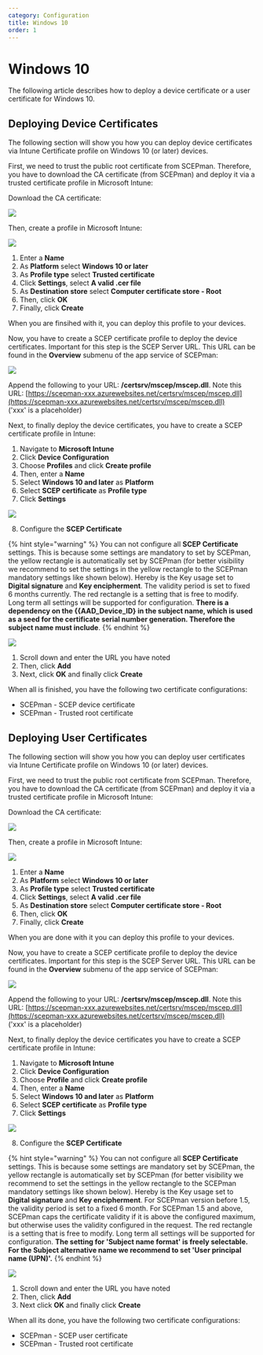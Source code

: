 ```yaml
---
category: Configuration
title: Windows 10
order: 1
---
```


# Windows 10

The following article describes how to deploy a device certificate or a user certificate for Windows 10.

## Deploying Device Certificates

The following section will show you how you can deploy device certificates via Intune Certificate profile on Windows 10 \(or later\) devices.

First, we need to trust the public root certificate from SCEPman. Therefore, you have to download the CA certificate \(from SCEPman\) and deploy it via a trusted certificate profile in Microsoft Intune:

Download the CA certificate:

![](../.gitbook/assets/scepman24%20%281%29.png)

Then, create a profile in Microsoft Intune:

![](../.gitbook/assets/scepman26.png)

1. Enter a **Name**
2. As **Platform** select **Windows 10 or later**
3. As **Profile type** select **Trusted certificate**
4. Click **Settings**, select **A valid .cer file**
5. As **Destination store** select **Computer certificate store - Root**
6. Then, click **OK**
7. Finally, click **Create**

When you are finsihed with it,  you can deploy this profile to your devices.

Now, you have to create a SCEP certificate profile to deploy the device certificates. Important for this step is the SCEP Server URL. This URL can be found in the **Overview** submenu of the app service of SCEPman:

![](../.gitbook/assets/scepman27%20%281%29.png)

Append the following to your URL: **/certsrv/mscep/mscep.dll**. Note this URL: [https://scepman-xxx.azurewebsites.net/certsrv/mscep/mscep.dll](https://scepman-xxx.azurewebsites.net/certsrv/mscep/mscep.dll)  
\('xxx' is a placeholder\)

Next, to finally deploy the device certificates, you have to create a SCEP certificate profile in Intune:

1. Navigate to **Microsoft Intune**
2. Click **Device Configuration**
3. Choose **Profiles** and click **Create profile**
4. Then, enter a **Name**
5. Select **Windows 10 and later** as **Platform**
6. Select **SCEP certificate** as **Profile type**
7. Click **Settings**

![](../.gitbook/assets/scepman28.png)

8. Configure the **SCEP Certificate**

{% hint style="warning" %}
You can not configure all **SCEP Certificate** settings. This is because some settings are mandatory to set by SCEPman, the yellow rectangle is automatically set by SCEPman \(for better visibility we recommend to set the settings in the yellow rectangle to the SCEPman mandatory settings like shown below\). Hereby is the Key usage set to **Digital signature** and **Key encipherment**. The validity period is set to fixed 6 months currently. The red rectangle is a setting that is free to modify. Long term all settings will be supported for configuration. **There is a dependency on the {{AAD\_Device\_ID} in the subject name, which is used as a seed for the certificate serial number generation. Therefore the subject name must include**.
{% endhint %}

![](../.gitbook/assets/scepman29.png)

1. Scroll down and enter the URL you have noted
2. Then, click **Add**
3. Next, click **OK** and finally click **Create**

When all is finished, you have the following two certificate configurations:

* SCEPman - SCEP device certificate
* SCEPman - Trusted root certificate

## Deploying User Certificates

The following section will show you how you can deploy user certificates via Intune Certificate profile on Windows 10 \(or later\) devices.

First, we need to trust the public root certificate from SCEPman. Therefore, you have to download the CA certificate \(from SCEPman\) and deploy it via a trusted certificate profile in Microsoft Intune:

Download the CA certificate:

![](../.gitbook/assets/scepman24%20%281%29.png)

Then, create a profile in Microsoft Intune:

![](../.gitbook/assets/scepman26.png)

1. Enter a **Name**
2. As **Platform** select **Windows 10 or later**
3. As **Profile type** select **Trusted certificate**
4. Click **Settings**, select **A valid .cer file**
5. As **Destination store** select **Computer certificate store - Root**
6. Then, click **OK**
7. Finally, click **Create**

When you are done with it you can deploy this profile to your devices.

Now, you have to create a SCEP certificate profile to deploy the device certificates. Important for this step is the SCEP Server URL. This URL can be found in the **Overview** submenu of the app service of SCEPman:

![](../.gitbook/assets/scepman27%20%281%29.png)

Append the following to your URL: **/certsrv/mscep/mscep.dll**. Note this URL: [https://scepman-xxx.azurewebsites.net/certsrv/mscep/mscep.dll](https://scepman-xxx.azurewebsites.net/certsrv/mscep/mscep.dll)  
\('xxx' is a placeholder\)

Next, to finally deploy the device certificates you have to create a SCEP certificate profile in Intune:

1. Navigate to **Microsoft Intune**
2. Click **Device Configuration**
3. Choose **Profile** and click **Create profile**
4. Then, enter a **Name**
5. Select **Windows 10 and later** as **Platform**
6. Select **SCEP certificate** as **Profile type**
7. Click **Settings**

![](../.gitbook/assets/scepman_user_w10_1.png)

8. Configure the **SCEP Certificate**

{% hint style="warning" %}
You can not configure all **SCEP Certificate** settings. This is because some settings are mandatory set by SCEPman, the yellow rectangle is automatically set by SCEPman \(for better visibility we recommend to set the settings in the yellow rectangle to the SCEPman mandatory settings like shown below\). Hereby is the Key usage set to **Digital signature** and **Key encipherment**. For SCEPman version before 1.5, the validity period is set to a fixed 6 month. For SCEPman 1.5 and above, SCEPman caps the certificate validity if it is above the configured maximum, but otherwise uses the validity configured in the request. The red rectangle is a setting that is free to modify. Long term all settings will be supported for configuration. **The setting for 'Subject name format' is freely selectable. For the Subject alternative name we recommend to set 'User principal name \(UPN\)'.**
{% endhint %}

![](../.gitbook/assets/scepman_user_w10_2.png)



1. Scroll down and enter the URL you have noted
2. Then, click **Add**
3. Next click **OK** and finally click **Create**

When all its done, you have the following two certificate configurations:

* SCEPman - SCEP user certificate
* SCEPman - Trusted root certificate



